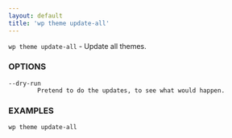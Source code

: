 ```yaml
---
layout: default
title: 'wp theme update-all'
---
```


`wp theme update-all` - Update all themes.

### OPTIONS

	--dry-run
			Pretend to do the updates, to see what would happen.

### EXAMPLES

	wp theme update-all


